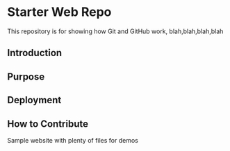 # Starter Web Repo

This repository is for showing how Git and GitHub work, blah,blah,blah,blah

## Introduction

## Purpose

## Deployment

## How to Contribute

Sample website with plenty of files for demos

